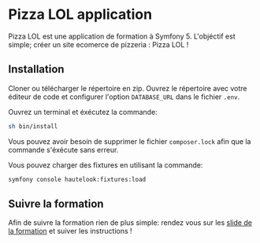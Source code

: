 # Pizza LOL application

Pizza LOL est une application de formation à Symfony 5. L'objéctif est simple;
créer un site ecomerce de pizzeria : Pizza LOL !

## Installation

Cloner ou télécharger le répertoire en zip. Ouvrez le répertoire avec votre
éditeur de code et configurer l'option `DATABASE_URL` dans le fichier `.env`.

Ouvrez un terminal et éxécutez la commande:

```bash
sh bin/install
```

Vous pouvez avoir besoin de supprimer le fichier `composer.lock` afin que
la commande s'éxécute sans erreur.

Vous pouvez charger des fixtures en utilisant la commande:

```bash
symfony console hautelook:fixtures:load
```

## Suivre la formation

Afin de suivre la formation rien de plus simple:
rendez vous sur les [slide de la formation](https://slides.com/davidjegat-1/sf5-training-foundation/fullscreen) et suiver les instructions !
